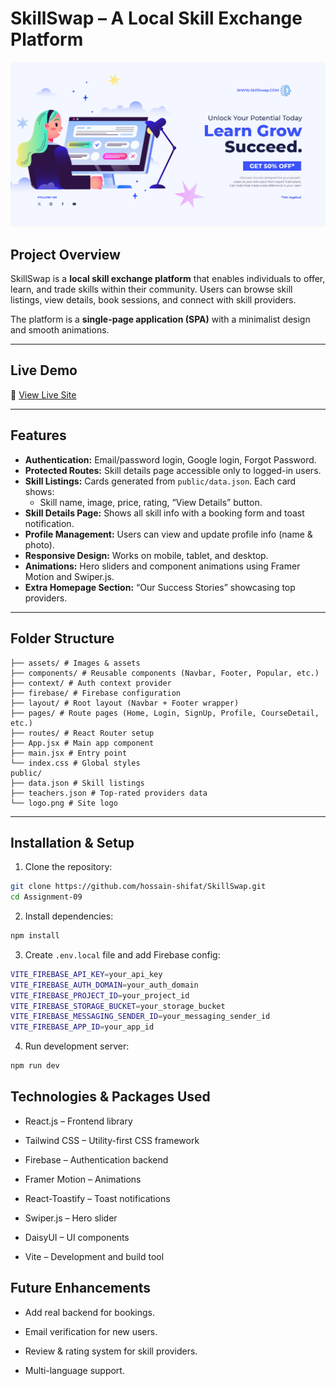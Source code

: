 # SkillSwap – A Local Skill Exchange Platform

![SkillSwap Banner](./public/banner_2.jpg)

## Project Overview
SkillSwap is a **local skill exchange platform** that enables individuals to offer, learn, and trade skills within their community. Users can browse skill listings, view details, book sessions, and connect with skill providers.

The platform is a **single-page application (SPA)** with a minimalist design and smooth animations.

---

## Live Demo
🔗 [View Live Site](YOUR_LIVE_SITE_URL_HERE)

---

## Features
- **Authentication:** Email/password login, Google login, Forgot Password.
- **Protected Routes:** Skill details page accessible only to logged-in users.
- **Skill Listings:** Cards generated from `public/data.json`. Each card shows:
  - Skill name, image, price, rating, “View Details” button.
- **Skill Details Page:** Shows all skill info with a booking form and toast notification.
- **Profile Management:** Users can view and update profile info (name & photo).
- **Responsive Design:** Works on mobile, tablet, and desktop.
- **Animations:** Hero sliders and component animations using Framer Motion and Swiper.js.
- **Extra Homepage Section:** “Our Success Stories” showcasing top providers.

---

## Folder Structure
```
├── assets/ # Images & assets
├── components/ # Reusable components (Navbar, Footer, Popular, etc.)
├── context/ # Auth context provider
├── firebase/ # Firebase configuration
├── layout/ # Root layout (Navbar + Footer wrapper)
├── pages/ # Route pages (Home, Login, SignUp, Profile, CourseDetail, etc.)
├── routes/ # React Router setup
├── App.jsx # Main app component
├── main.jsx # Entry point
└── index.css # Global styles
public/
├── data.json # Skill listings
├── teachers.json # Top-rated providers data
└── logo.png # Site logo
```

---

## Installation & Setup
1. Clone the repository:
```bash
git clone https://github.com/hossain-shifat/SkillSwap.git
cd Assignment-09
```

2. Install dependencies:
```bash
npm install
```
3. Create `.env.local` file and add Firebase config:

 ```bash
VITE_FIREBASE_API_KEY=your_api_key
VITE_FIREBASE_AUTH_DOMAIN=your_auth_domain
VITE_FIREBASE_PROJECT_ID=your_project_id
VITE_FIREBASE_STORAGE_BUCKET=your_storage_bucket
VITE_FIREBASE_MESSAGING_SENDER_ID=your_messaging_sender_id
VITE_FIREBASE_APP_ID=your_app_id
```

4. Run development server:
```bash
npm run dev
```
## Technologies & Packages Used

* React.js – Frontend library

* Tailwind CSS – Utility-first CSS framework

* Firebase – Authentication backend

* Framer Motion – Animations

* React-Toastify – Toast notifications

* Swiper.js – Hero slider

* DaisyUI – UI components

* Vite – Development and build tool


## Future Enhancements

* Add real backend for bookings.

* Email verification for new users.

* Review & rating system for skill providers.

* Multi-language support.
